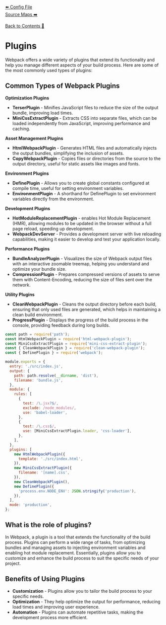[⬅️ Config File](config-file.md)  
[Source Maps ➡️](source-maps.md)  

[Back to Contents 📑](../../README.md#module-8)

# Plugins

Webpack offers a wide variety of plugins that extend its functionality and help you manage different aspects of your build process. Here are some of the most commonly used types of plugins:

## Common Types of Webpack Plugins

**Optimization Plugins**
- **TerserPlugin** - Minifies JavaScript files to reduce the size of the output bundle, improving load times.
- **MiniCssExtractPlugin** - Extracts CSS into separate files, which can be loaded independently from JavaScript, improving performance and caching.

**Asset Management Plugins**
- **HtmlWebpackPlugin** - Generates HTML files and automatically injects the output bundles, simplifying the inclusion of assets.
- **CopyWebpackPlugin** - Copies files or directories from the source to the output directory, useful for static assets like images and fonts.

**Environment Plugins**
- **DefinePlugin** - Allows you to create global constants configured at compile time, useful for setting environment variables.
- **EnvironmentPlugin** - A shorthand for DefinePlugin to set environment variables directly from the environment.

**Development Plugins**
- **HotModuleReplacementPlugin** - enables Hot Module Replacement (HMR), allowing modules to be updated in the browser without a full page reload, speeding up development.
- **WebpackDevServer** - Provides a development server with live reloading capabilities, making it easier to develop and test your application locally.

**Performance Plugins**
- **BundleAnalyzerPlugin** - Visualizes the size of Webpack output files with an interactive zoomable treemap, helping you understand and optimize your bundle size.
- **CompressionPlugin** - Prepares compressed versions of assets to serve them with Content-Encoding, reducing the size of files sent over the network.

**Utility Plugins**
- **CleanWebpackPlugin** - Cleans the output directory before each build, ensuring that only used files are generated, which helps in maintaining a clean build environment.
- **ProgressPlugin** -  Displays the progress of the build process in the console, providing feedback during long builds.

```js title="webpack.config.js"
const path = require('path');
const HtmlWebpackPlugin = require('html-webpack-plugin');
const MiniCssExtractPlugin = require('mini-css-extract-plugin');
const { CleanWebpackPlugin } = require('clean-webpack-plugin');
const { DefinePlugin } = require('webpack');

module.exports = {
  entry: './src/index.js',
  output: {
    path: path.resolve(__dirname, 'dist'),
    filename: 'bundle.js',
  },
  module: {
    rules: [
      {
        test: /\.jsx?$/,
        exclude: /node_modules/,
        use: 'babel-loader',
      },
      {
        test: /\.css$/,
        use: [MiniCssExtractPlugin.loader, 'css-loader'],
      },
    ],
  },
  plugins: [
    new HtmlWebpackPlugin({
      template: './src/index.html',
    }),
    new MiniCssExtractPlugin({
      filename: '[name].css',
    }),
    new CleanWebpackPlugin(),
    new DefinePlugin({
      'process.env.NODE_ENV': JSON.stringify('production'),
    }),
  ],
  mode: 'production',
};
```

## What is the role of plugins?

In Webpack, a plugin is a tool that extends the functionality of the build process. Plugins can perform a wide range of tasks, from optimizing bundles and managing assets to injecting environment variables and enabling hot module replacement. Essentially, plugins allow you to customize and enhance the build process to suit the specific needs of your project.

## Benefits of Using Plugins

- **Customization** - Plugins allow you to tailor the build process to your specific needs.
- **Optimization** - They help optimize the output for performance, reducing load times and improving user experience.
- **Automation** - Plugins can automate repetitive tasks, making the development process more efficient.
